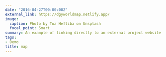 ```yaml
---
date: "2016-04-27T00:00:00Z"
external_link: https://dgyworldmap.netlify.app/
image:
  caption: Photo by Toa Heftiba on Unsplash
  focal_point: Smart
summary: An example of linking directly to an external project website using `external_link`.
tags:
- Demo
title: map
---
```

